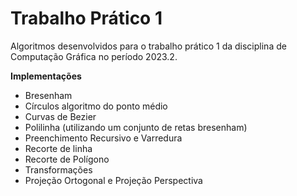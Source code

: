 # Trabalho Prático 1
Algoritmos desenvolvidos para o trabalho prático 1 da disciplina de Computação Gráfica no período 2023.2.

**Implementações**
- Bresenham
- Círculos algoritmo do ponto médio
- Curvas de Bezier
- Polilinha (utilizando um conjunto de retas bresenham)
- Preenchimento Recursivo e Varredura
- Recorte de linha
- Recorte de Polígono
- Transformações
- Projeção Ortogonal e Projeção Perspectiva
